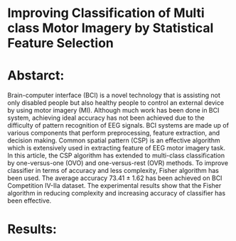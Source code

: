 # Improving Classification of Multi class Motor Imagery by Statistical Feature Selection

# Abstarct:
Brain-computer interface (BCI) is a novel technology that is assisting not only disabled people but also healthy people to control an external device by using motor imagery (MI). Although much work has been done in BCI system, achieving ideal accuracy has not been achieved due to the difficulty of pattern recognition of EEG signals. BCI systems are made up of various components that perform preprocessing, feature extraction, and decision making. Common spatial pattern (CSP) is an effective algorithm which is extensively used in extracting feature of EEG motor imagery task. In this article, the CSP algorithm has extended to multi-class classification by one-versus-one (OVO) and one-versus-rest (OVR) methods. To improve classifier in terms of accuracy and less complexity, Fisher algorithm has been used. The average accuracy 73.41 ± 1.62 has been achieved on BCI Competition IV-IIa dataset. The experimental results show that the Fisher algorithm in reducing complexity and increasing accuracy of classifier has been effective.

# Results:

